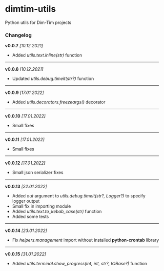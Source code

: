 # dimtim-utils

Python utils for Dim-Tim projects

### Changelog

__v0.0.7__ _\[10.12.2021\]_

* Added _utils.text.inline(str)_ function

-------------------------------------------------------------------------------

__v0.0.8__ _\[10.12.2021\]_

* Updated _utils.debug.timeit(str?)_ function

-------------------------------------------------------------------------------

__v0.0.9__ _\[17.01.2022\]_

* Added _utils.decorators.freezeargs()_ decorator

-------------------------------------------------------------------------------

__v0.0.10__ _\[17.01.2022\]_

* Small fixes

-------------------------------------------------------------------------------

__v0.0.11__ _\[17.01.2022\]_

* Small fixes

-------------------------------------------------------------------------------

__v0.0.12__ _\[17.01.2022\]_

* Small json serializer fixes

-------------------------------------------------------------------------------

__v0.0.13__ _\[22.01.2022\]_

* Added _out_ argument to _utils.debug.timeit(str?, Logger?)_ to specify logger output
* Small fix in importing module
* Added _utils.text.to_kebab_case(str)_ function
* Added some tests

-------------------------------------------------------------------------------

__v0.0.14__ _\[23.01.2022\]_

* Fix _helpers.management_ import without installed __python-crontab__ library

-------------------------------------------------------------------------------

__v0.0.15__ _\[31.01.2022\]_

* Added _utils.terminal.show_progress(int, int, str?, IOBase?)_ function
